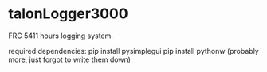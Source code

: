 # talonLogger3000
 FRC 5411 hours logging system.



required dependencies:
pip install pysimplegui
pip install pythonw
(probably more, just forgot to write them down)
